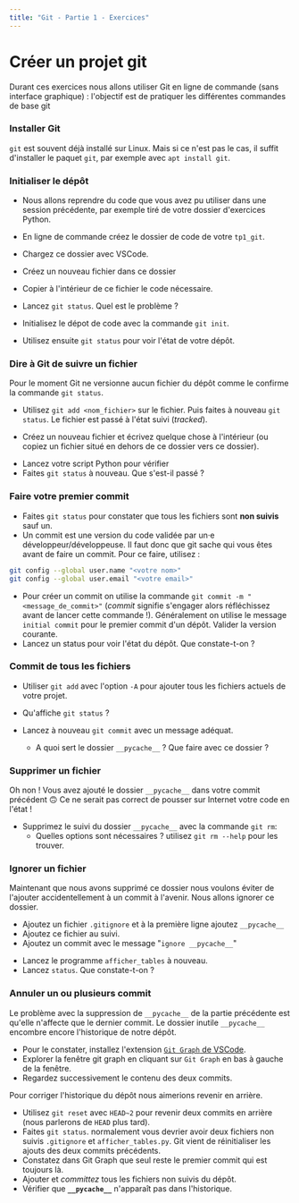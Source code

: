 ```yaml
---
title: "Git - Partie 1 - Exercices"
---
```


# Créer un projet git

Durant ces exercices nous allons utiliser Git en ligne de commande (sans interface graphique) : l'objectif est de pratiquer les différentes commandes de base git

### Installer Git

`git` est souvent déjà installé sur Linux. Mais si ce n'est pas le cas, il suffit d'installer le paquet `git`, par exemple avec `apt install git`.

### Initialiser le dépôt

<!-- FIXME: URL microblog ou prendre un dossier qu'ils ont déjà -->

- Nous allons reprendre du code que vous avez pu utiliser dans une session précédente, par exemple tiré de votre dossier d'exercices Python.
  <!-- - la solution finale de l'app microblog. -->
  <!-- - Reprenez le corrigé de l'[exercice de programmation orienté objet (9.2) ](https://eliegavoty.fr/devops/python-poe/exercices-corriges-partie-3) -->

- En ligne de commande créez le dossier de code de votre `tp1_git`.

- Chargez ce dossier avec VSCode.
  <!-- - FIXME: -->
- Créez un nouveau fichier dans ce dossier
- Copier à l'intérieur de ce fichier le code nécessaire.
- Lancez `git status`. Quel est le problème ?
- Initialisez le dépot de code avec la commande `git init`.
- Utilisez ensuite `git status` pour voir l'état de votre dépôt.

### Dire à Git de suivre un fichier

Pour le moment Git ne versionne aucun fichier du dépôt comme le confirme la commande `git status`.

- Utilisez `git add <nom_fichier>` sur le fichier. Puis faites à nouveau `git status`. Le fichier est passé à l'état suivi (_tracked_).
<!-- FIXME: autre fichier -->
- Créez un nouveau fichier et écrivez quelque chose à l'intérieur (ou copiez un fichier situé en dehors de ce dossier vers ce dossier).
<!-- - Lancez votre script `afficher_tables.py` pour vérifier -->
- Lancez votre script Python pour vérifier
- Faites `git status` à nouveau. Que s'est-il passé ?

### Faire votre premier commit

- Faites `git status` pour constater que tous les fichiers sont **non suivis** sauf un.
- Un commit est une version du code validée par un·e développeur/développeuse. Il faut donc que git sache qui vous êtes avant de faire un commit. Pour ce faire, utilisez :

```bash
git config --global user.name "<votre nom>"
git config --global user.email "<votre email>"
```

- Pour créer un commit on utilise la commande `git commit -m "<message_de_commit>"` (_commit_ signifie s'engager alors réfléchissez avant de lancer cette commande !). Généralement on utilise le message `initial commit` pour le premier commit d'un dépôt. Valider la version courante.
- Lancez un status pour voir l'état du dépôt. Que constate-t-on ?

### Commit de tous les fichiers

- Utiliser `git add` avec l'option `-A` pour ajouter tous les fichiers actuels de votre projet.
- Qu'affiche `git status` ?
- Lancez à nouveau `git commit` avec un message adéquat.
  <!-- FIXME: ah y a pycache parce qu'on a lancé le code ? -->

  - A quoi sert le dossier `__pycache__` ? Que faire avec ce dossier ?

  <!-- FIXME: ah y a pycache parce qu'on a lancé le code ? -->

### Supprimer un fichier

Oh non ! Vous avez ajouté le dossier `__pycache__` dans votre commit précédent 🙃
Ce ne serait pas correct de pousser sur Internet votre code en l'état !

- Supprimez le suivi du dossier `__pycache__` avec la commande `git rm`:
  - Quelles options sont nécessaires ? utilisez `git rm --help` pour les trouver.

### Ignorer un fichier

Maintenant que nous avons supprimé ce dossier nous voulons éviter de l'ajouter accidentellement à un commit à l'avenir. Nous allons ignorer ce dossier.

- Ajoutez un fichier `.gitignore` et à la première ligne ajoutez `__pycache__`
- Ajoutez ce fichier au suivi.
- Ajoutez un commit avec le message "`ignore __pycache__`"
<!-- - FIXME: il faut donc un programme à lancer -->
- Lancez le programme `afficher_tables` à nouveau.
- Lancez `status`. Que constate-t-on ?

### Annuler un ou plusieurs commit

Le problème avec la suppression de `__pycache__` de la partie précédente est qu'elle n'affecte que le dernier commit. Le dossier inutile `__pycache__` encombre encore l'historique de notre dépôt.

- Pour le constater, installez l'extension [`Git Graph` de VSCode](https://marketplace.visualstudio.com/items?itemName=mhutchie.git-graph).
- Explorer la fenêtre git graph en cliquant sur `Git Graph` en bas à gauche de la fenêtre.
- Regardez successivement le contenu des deux commits.

<!-- FIXME: Wallah compliqué là tout de suite ! -->

Pour corriger l'historique du dépôt nous aimerions revenir en arrière.

- Utilisez `git reset` avec `HEAD~2` pour revenir deux commits en arrière (nous parlerons de `HEAD` plus tard).
- Faites `git status`. normalement vous devrier avoir deux fichiers non suivis `.gitignore` et `afficher_tables.py`. Git vient de réinitialiser les ajouts des deux commits précédents.
- Constatez dans Git Graph que seul reste le premier commit qui est toujours là.
- Ajouter et _committez_ tous les fichiers non suivis du dépôt.
- Vérifier que **`__pycache__`** n'apparaît pas dans l'historique.

 <!-- https://learngitbranching.js.org/?locale=fr_FR 1:  Séquence d'introduction et  Montée en puissance   -->
